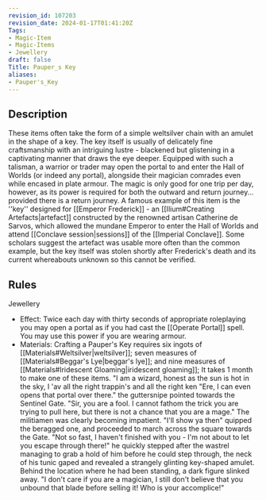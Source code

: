 ```yaml
---
revision_id: 107203
revision_date: 2024-01-17T01:41:20Z
Tags:
- Magic-Item
- Magic-Items
- Jewellery
draft: false
Title: Pauper_s Key
aliases:
- Pauper's_Key
---
```

## Description
These items often take the form of a simple weltsilver chain with an amulet in the shape of a key. The key itself is usually of delicately fine craftsmanship with an intriguing lustre - blackened but glistening in a captivating manner that draws the eye deeper.
Equipped with such a talisman, a warrior or trader may open the portal to and enter the Hall of Worlds (or indeed any portal), alongside their magician comrades even while encased in plate armour. The magic is only good for one trip per day, however, as its power is required for both the outward and return journey... provided there is a return journey. A famous example of this item is the ''key'' designed for [[Emperor Frederick]] - an [[Ilium#Creating Artefacts|artefact]] constructed by the renowned artisan Catherine de Sarvos, which allowed the mundane Emperor to enter the Hall of Worlds and attend [[Conclave session|sessions]] of the [[Imperial Conclave]]. Some scholars suggest the artefact was usable more often than the common example, but the key itself was stolen shortly after Frederick's death and its current whereabouts unknown so this cannot be verified.
## Rules
Jewellery
* Effect: Twice each day with thirty seconds of appropriate roleplaying you may open a portal as if you had cast the [[Operate Portal]] spell. You may use this power if you are wearing armour.
* Materials: Crafting a Pauper's Key requires six ingots of [[Materials#Weltsilver|weltsilver]]; seven measures of [[Materials#Beggar's Lye|beggar's lye]]; and nine measures of [[Materials#Iridescent Gloaming|iridescent gloaming]]; It takes 1 month to make one of these items.
"I am a wizard, honest as the sun is hot in the sky, I 'av all the right trappin's and all the right ken
"Ere, I can even opens that portal over there." the guttersnipe pointed towards the Sentinel Gate.
"Sir, you are a fool. I cannot fathom the trick you are trying to pull here, but there is not a chance that you are a mage." The militiamen was clearly becoming impatient.
"I'll show ya then" quipped the beragged one, and proceeded to march across the square towards the Gate.
"Not so fast, I haven't finished with you - I'm not about to let you escape through there!" he quickly stepped after the wastrel managing to grab a hold of him before he could step through, the neck of his tunic gaped and revealed a strangely glinting key-shaped amulet. Behind the location where he had been standing, a dark figure slinked away.
"I don't care if you are a magician, I still don't believe that you unbound that blade before selling it! Who is your accomplice!"